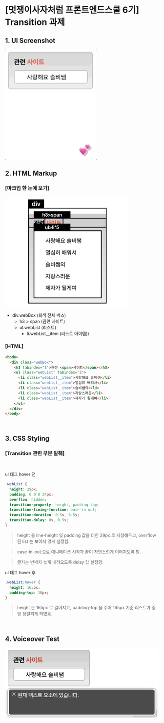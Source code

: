 # [멋쟁이사자처럼 프론트엔드스쿨 6기] Transition 과제

## 1. UI Screenshot

<img src="./assets_for_readme/transition과제영상.gif" width="300px">

<br>

## 2. HTML Markup

### [마크업 한 눈에 보기]

<img src="./assets_for_readme/transition%EA%B3%BC%EC%A0%9C1.jpg" width="400px">
<br>

- div.webBox (회색 전체 박스)
  - h3 > span (관련 사이트)
  - ul.webList (리스트)
    - li.webList\_\_item (리스트 아이템))

### [HTML]

```html
<body>
  <div class="webBox">
    <h3 tabindex="1">관련 <span>사이트</span></h3>
    <ul class="webList" tabindex="2">
      <li class="webList__item">사랑해요 슬비쌤</li>
      <li class="webList__item">열심히 배워서</li>
      <li class="webList__item">슬비쌤의</li>
      <li class="webList__item">자랑스러운</li>
      <li class="webList__item">제자가 될게여</li>
    </ul>
  </div>
</body>
```

<br>

## 3. CSS Styling

### [Transition 관련 부분 발췌]

<br>

ul 태그 hover 전

```css
.webList {
  height: 29px;
  padding: 0 0 0 24px;
  overflow: hidden;
  transition-property: height, padding-top;
  transition-timing-function: ease-in-out;
  transition-duration: 0.5s, 0.5s;
  transition-delay: 0s, 0.5s;
}
```

> height 를 line-height 및 padding 값을 더한 29px 로 지정해두고, overflow 된 list 는 보이지 않게 설정함.

> ease-in-out 으로 애니메이션 시작과 끝이 자연스럽게 이어지도록 함.

> 글자는 반박자 늦게 내려오도록 delay 값 설정함.

ul 태그 hover 후

```css
.webList:hover {
  height: 165px;
  padding-top: 10px;
}
```

> height 는 165px 로 길어지고, padding-top 을 주어 165px 기준 리스트가 중앙 정렬되게 하였음.

<br>

## 4. Voiceover Test

<img src="./assets_for_readme/voiceover테스트_0611.gif">
